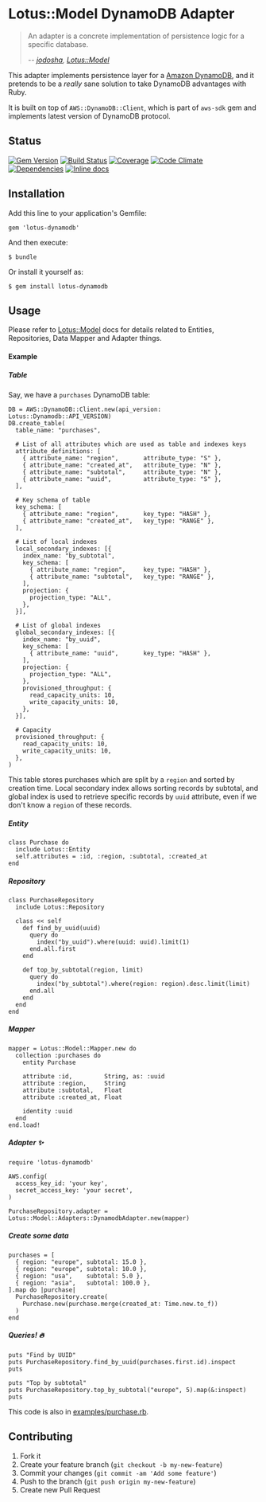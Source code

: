 # Lotus::Model DynamoDB Adapter

> An adapter is a concrete implementation of persistence logic for a specific
> database.
>
> -- <cite>[jodosha](https://github.com/jodosha), [Lotus::Model](https://github.com/lotus/model)</cite>

This adapter implements persistence layer for a [Amazon DynamoDB](https://aws.amazon.com/dynamodb/),
and it pretends to be a _really_ sane solution to take DynamoDB advantages with Ruby.

It is built on top of ```AWS::DynamoDB::Client```, which is part of ```aws-sdk``` gem and implements latest version of DynamoDB protocol.

## Status

[![Gem Version](https://badge.fury.io/rb/lotus-dynamodb.svg)](http://badge.fury.io/rb/lotus-dynamodb)
[![Build Status](https://secure.travis-ci.org/krasnoukhov/lotus-dynamodb.svg?branch=master)](http://travis-ci.org/krasnoukhov/lotus-dynamodb?branch=master)
[![Coverage](https://img.shields.io/coveralls/krasnoukhov/lotus-dynamodb/master.svg)](https://coveralls.io/r/krasnoukhov/lotus-dynamodb)
[![Code Climate](https://img.shields.io/codeclimate/github/krasnoukhov/lotus-dynamodb.svg)](https://codeclimate.com/github/krasnoukhov/lotus-dynamodb)
[![Dependencies](https://gemnasium.com/krasnoukhov/lotus-dynamodb.svg)](https://gemnasium.com/krasnoukhov/lotus-dynamodb)
[![Inline docs](http://inch-pages.github.io/github/krasnoukhov/lotus-dynamodb.svg)](http://inch-pages.github.io/github/krasnoukhov/lotus-dynamodb)

## Installation

Add this line to your application's Gemfile:

    gem 'lotus-dynamodb'

And then execute:

    $ bundle

Or install it yourself as:

    $ gem install lotus-dynamodb

## Usage

Please refer to [Lotus::Model](https://github.com/lotus/model#usage) docs for details related to Entities, Repositories, Data Mapper and Adapter things.

#### Example

##### Table
Say, we have a ```purchases``` DynamoDB table:

```
DB = AWS::DynamoDB::Client.new(api_version: Lotus::Dynamodb::API_VERSION)
DB.create_table(
  table_name: "purchases",

  # List of all attributes which are used as table and indexes keys
  attribute_definitions: [
    { attribute_name: "region",       attribute_type: "S" },
    { attribute_name: "created_at",   attribute_type: "N" },
    { attribute_name: "subtotal",     attribute_type: "N" },
    { attribute_name: "uuid",         attribute_type: "S" },
  ],

  # Key schema of table
  key_schema: [
    { attribute_name: "region",       key_type: "HASH" },
    { attribute_name: "created_at",   key_type: "RANGE" },
  ],

  # List of local indexes
  local_secondary_indexes: [{
    index_name: "by_subtotal",
    key_schema: [
      { attribute_name: "region",     key_type: "HASH" },
      { attribute_name: "subtotal",   key_type: "RANGE" },
    ],
    projection: {
      projection_type: "ALL",
    },
  }],

  # List of global indexes
  global_secondary_indexes: [{
    index_name: "by_uuid",
    key_schema: [
      { attribute_name: "uuid",       key_type: "HASH" },
    ],
    projection: {
      projection_type: "ALL",
    },
    provisioned_throughput: {
      read_capacity_units: 10,
      write_capacity_units: 10,
    },
  }],

  # Capacity
  provisioned_throughput: {
    read_capacity_units: 10,
    write_capacity_units: 10,
  },
)
```

This table stores purchases which are split by a ```region``` and sorted by creation time.
Local secondary index allows sorting records by subtotal, and global index is used to retrieve specific records by ```uuid``` attribute, even if we don't know a ```region``` of these records.

##### Entity

```
class Purchase do
  include Lotus::Entity
  self.attributes = :id, :region, :subtotal, :created_at
end
```

##### Repository

```
class PurchaseRepository
  include Lotus::Repository

  class << self
    def find_by_uuid(uuid)
      query do
        index("by_uuid").where(uuid: uuid).limit(1)
      end.all.first
    end

    def top_by_subtotal(region, limit)
      query do
        index("by_subtotal").where(region: region).desc.limit(limit)
      end.all
    end
  end
end
```
##### Mapper

```
mapper = Lotus::Model::Mapper.new do
  collection :purchases do
    entity Purchase

    attribute :id,         String, as: :uuid
    attribute :region,     String
    attribute :subtotal,   Float
    attribute :created_at, Float

    identity :uuid
  end
end.load!
```

##### Adapter :sparkles:

```
require 'lotus-dynamodb'

AWS.config(
  access_key_id: 'your key',
  secret_access_key: 'your secret',
)

PurchaseRepository.adapter = Lotus::Model::Adapters::DynamodbAdapter.new(mapper)
```

##### Create some data

```
purchases = [
  { region: "europe", subtotal: 15.0 },
  { region: "europe", subtotal: 10.0 },
  { region: "usa",    subtotal: 5.0 },
  { region: "asia",   subtotal: 100.0 },
].map do |purchase|
  PurchaseRepository.create(
    Purchase.new(purchase.merge(created_at: Time.new.to_f))
  )
end
```

##### Queries! :fire:

```
puts "Find by UUID"
puts PurchaseRepository.find_by_uuid(purchases.first.id).inspect
puts

puts "Top by subtotal"
puts PurchaseRepository.top_by_subtotal("europe", 5).map(&:inspect)
puts
```

This code is also in [examples/purchase.rb](examples/purchase.rb).

## Contributing

1. Fork it
2. Create your feature branch (`git checkout -b my-new-feature`)
3. Commit your changes (`git commit -am 'Add some feature'`)
4. Push to the branch (`git push origin my-new-feature`)
5. Create new Pull Request
